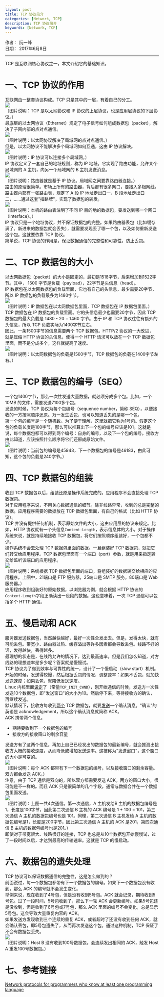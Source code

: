 ```yaml
---
layout: post
title: TCP 协议简介
categories: [Network, TCP]
description: TCP 协议简介
keywords: [Network, TCP]
---
```


作者： 阮一峰  
日期： 2017年6月8日  

***  

TCP 是互联网核心协议之一，本文介绍它的基础知识。  

# 一、TCP 协议的作用  
互联网由一整套协议构成。TCP 只是其中的一层，有着自己的分工。  
![](/images/posts/2021/tcp/network-layer.png)  
（图片说明：TCP 是以太网协议和 IP 协议的上层协议，也是应用层协议的下层协议。）  
最底层的以太网协议（Ethernet）规定了电子信号如何组成数据包（packet），解决了子网内部的点对点通信。  
![](/images/posts/2021/tcp/network-topology.jpg)  
（图片说明：以太网协议解决了局域网的点对点通信。）  
但是，以太网协议不能解决多个局域网如何互通，这由 IP 协议解决。  
![](/images/posts/2021/tcp/ip.png)  
（图片说明：IP 协议可以连接多个局域网。）  
IP 协议定义了一套自己的地址规则，称为 IP 地址。它实现了路由功能，允许某个局域网的 A 主机，向另一个局域网的 B 主机发送消息。  
![](/images/posts/2021/tcp/router.jpg)  
（图片说明：路由器就是基于 IP 协议。局域网之间要靠路由器连接。）  
路由的原理很简单。市场上所有的路由器，背后都有很多网口，要接入多根网线。路由器内部有一张路由表，规定了 A 段 IP 地址走出口一，B 段地址走出口二，......通过这套"指路牌"，实现了数据包的转发。  
![](/images/posts/2021/tcp/route_table.jpg)  
（图片说明：本机的路由表注明了不同 IP 目的地的数据包，要发送到哪一个网口（interface）。）  
IP 协议只是一个地址协议，并不保证数据包的完整。如果路由器丢包（比如缓存满了，新进来的数据包就会丢失），就需要发现丢了哪一个包，以及如何重新发送这个包。这就要依靠 TCP 协议。  
简单说，TCP 协议的作用是，保证数据通信的完整性和可靠性，防止丢包。  
# 二、TCP 数据包的大小  
以太网数据包（packet）的大小是固定的，最初是1518字节，后来增加到1522字节。其中， 1500 字节是负载（payload），22字节是头信息（head）。  
IP 数据包在以太网数据包的负载里面，它也有自己的头信息，最少需要20字节，所以 IP 数据包的负载最多为1480字节。  
![](/images/posts/2021/tcp/tcp_datagram.png)  
（图片说明：IP 数据包在以太网数据包里面，TCP 数据包在 IP 数据包里面。）  
TCP 数据包在 IP 数据包的负载里面。它的头信息最少也需要20字节，因此 TCP 数据包的最大负载是 1480 - 20 = 1460 字节。由于 IP 和 TCP 协议往往有额外的头信息，所以 TCP 负载实际为1400字节左右。  
因此，一条1500字节的信息需要两个 TCP 数据包。HTTP/2 协议的一大改进， 就是压缩 HTTP 协议的头信息，使得一个 HTTP 请求可以放在一个 TCP 数据包里面，而不是分成多个，这样就提高了速度。  
![](/images/posts/2021/tcp/data_frame.png)  
（图片说明：以太网数据包的负载是1500字节，TCP 数据包的负载在1400字节左右。）  
# 三、TCP 数据包的编号（SEQ）  
一个包1400字节，那么一次性发送大量数据，就必须分成多个包。比如，一个 10MB 的文件，需要发送7100多个包。  
发送的时候，TCP 协议为每个包编号（sequence number，简称 SEQ），以便接收的一方按照顺序还原。万一发生丢包，也可以知道丢失的是哪一个包。  
第一个包的编号是一个随机数。为了便于理解，这里就把它称为1号包。假定这个包的负载长度是100字节，那么可以推算出下一个包的编号应该是101。这就是说，每个数据包都可以得到两个编号：自身的编号，以及下一个包的编号。接收方由此知道，应该按照什么顺序将它们还原成原始文件。  
![](/images/posts/2021/tcp/seq.png)  
（图片说明：当前包的编号是45943，下一个数据包的编号是46183，由此可知，这个包的负载是240字节。）  
# 四、TCP 数据包的组装  
收到 TCP 数据包以后，组装还原是操作系统完成的。应用程序不会直接处理 TCP 数据包。  
对于应用程序来说，不用关心数据通信的细节。除非线路异常，收到的总是完整的数据。应用程序需要的数据放在 TCP 数据包里面，有自己的格式（比如 HTTP 协议）。  
TCP 并没有提供任何机制，表示原始文件的大小，这由应用层的协议来规定。比如，HTTP 协议就有一个头信息`Content-Length`，表示信息体的大小。对于操作系统来说，就是持续地接收 TCP 数据包，将它们按照顺序组装好，一个包都不少。  
操作系统不会去处理 TCP 数据包里面的数据。一旦组装好 TCP 数据包，就把它们转交给应用程序。TCP 数据包里面有一个端口（port）参数，就是用来指定转交给监听该端口的应用程序。  
![](/images/posts/2021/tcp/port.jpg)  
（图片说明：系统根据 TCP 数据包里面的端口，将组装好的数据转交给相应的应用程序。上图中，21端口是 FTP 服务器，25端口是 SMTP 服务，80端口是 Web 服务器。）  
应用程序收到组装好的原始数据，以浏览器为例，就会根据 HTTP 协议的`Content-Length`字段正确读出一段段的数据。这也意味着，一次 TCP 通信可以包括多个 HTTP 通信。  
# 五、慢启动和 ACK  
服务器发送数据包，当然越快越好，最好一次性全发出去。但是，发得太快，就有可能丢包。带宽小、路由器过热、缓存溢出等许多因素都会导致丢包。线路不好的话，发得越快，丢得越多。  
最理想的状态是，在线路允许的情况下，达到最高速率。但是我们怎么知道，对方线路的理想速率是多少呢？答案就是慢慢试。  
TCP 协议为了做到效率与可靠性的统一，设计了一个慢启动（slow start）机制。开始的时候，发送得较慢，然后根据丢包的情况，调整速率：如果不丢包，就加快发送速度；如果丢包，就降低发送速度。  
Linux 内核里面[设定](http://elixir.free-electrons.com/linux/v4.5/source/include/net/tcp.h#L220)了（常量`TCP_INIT_CWND`），刚开始通信的时候，发送方一次性发送10个数据包，即"发送窗口"的大小为10。然后停下来，等待接收方的确认，再继续发送。  
默认情况下，接收方每收到[两个](https://serverfault.com/questions/348666/when-the-tcp-engine-decides-to-send-an-ack) TCP 数据包，就要[发送](https://stackoverflow.com/a/3604882/1194049)一个确认消息。"确认"的英语是 acknowledgement，所以这个确认消息就简称 ACK。  
ACK 携带两个信息。  
* 期待要收到下一个数据包的编号  
* 接收方的接收窗口的剩余容量  

发送方有了这两个信息，再加上自己已经发出的数据包的最新编号，就会推测出接收方大概的接收速度，从而降低或增加发送速率。这被称为"发送窗口"，这个窗口的大小是可变的。  
![](/images/posts/2021/tcp/window.png)  
（图片说明：每个 ACK 都带有下一个数据包的编号，以及接收窗口的剩余容量。双方都会发送 ACK。）  
注意，由于 TCP 通信是双向的，所以双方都需要发送 ACK。两方的窗口大小，很可能是不一样的。而且 ACK 只是很简单的几个字段，通常与数据合并在一个数据包里面发送。  
![](/images/posts/2021/tcp/ack.jpg)  
（图片说明：上图一共4次通信。第一次通信，A 主机发给B 主机的数据包编号是1，长度是100字节，因此第二次通信 B 主机的 ACK 编号是 1 + 100 = 101，第三次通信 A 主机的数据包编号也是 101。同理，第二次通信 B 主机发给 A 主机的数据包编号是1，长度是200字节，因此第三次通信 A 主机的 ACK 是201，第四次通信 B 主机的数据包编号也是201。）  
即使对于带宽很大、线路很好的连接，TCP 也总是从10个数据包开始慢慢试，过了一段时间以后，才达到最高的传输速率。这就是 TCP 的慢启动。  
# 六、数据包的遗失处理  
TCP 协议可以保证数据通信的完整性，这是怎么做到的？  
前面说过，每一个数据包都带有下一个数据包的编号。如果下一个数据包没有收到，那么 ACK 的编号就不会发生变化。  
举例来说，现在收到了4号包，但是没有收到5号包。ACK 就会记录，期待收到5号包。过了一段时间，5号包收到了，那么下一轮 ACK 会更新编号。如果5号包还是没收到，但是收到了6号包或7号包，那么 ACK 里面的编号不会变化，总是显示5号包。这会导致大量重复内容的 ACK。  
如果发送方发现收到三个连续的重复 ACK，或者超时了还没有收到任何 ACK，就会确认丢包，即5号包遗失了，从而再次发送这个包。通过这种机制，TCP 保证了不会有数据包丢失。  
![](/images/posts/2021/tcp/timeout.png)  
（图片说明：Host B 没有收到100号数据包，会连续发出相同的 ACK，触发 Host A 重发100号数据包。）  
# 七、参考链接  
[Network protocols for programmers who know at least one programming language](https://www.destroyallsoftware.com/compendium/network-protocols)
